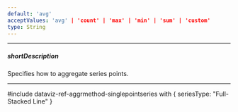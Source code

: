 ```yaml
---
default: 'avg'
acceptValues: 'avg' | 'count' | 'max' | 'min' | 'sum' | 'custom'
type: String
---
```

---
##### shortDescription
Specifies how to aggregate series points.

---
#include dataviz-ref-aggrmethod-singlepointseries with {
    seriesType: "Full-Stacked Line"
}